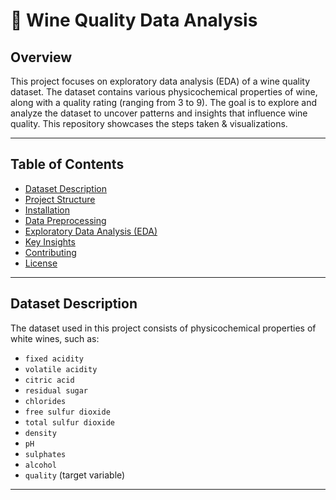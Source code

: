 # 🍷 Wine Quality Data Analysis

## Overview

This project focuses on exploratory data analysis (EDA) of a wine quality dataset. The dataset contains various physicochemical properties of wine, along with a quality rating (ranging from 3 to 9). The goal is to explore and analyze the dataset to uncover patterns and insights that influence wine quality. This repository showcases the steps taken & visualizations.

---

## Table of Contents
- [Dataset Description](#dataset-description)
- [Project Structure](#project-structure)
- [Installation](#installation)
- [Data Preprocessing](#data-preprocessing)
- [Exploratory Data Analysis (EDA)](#exploratory-data-analysis-eda)
- [Key Insights](#key-insights)
- [Contributing](#contributing)
- [License](#license)

---

## Dataset Description

The dataset used in this project consists of physicochemical properties of white wines, such as:

- `fixed acidity`
- `volatile acidity`
- `citric acid`
- `residual sugar`
- `chlorides`
- `free sulfur dioxide`
- `total sulfur dioxide`
- `density`
- `pH`
- `sulphates`
- `alcohol`
- `quality` (target variable)
---
